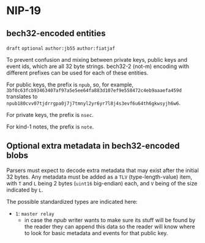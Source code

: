 NIP-19
======

bech32-encoded entities
-----------------------

`draft` `optional` `author:jb55` `author:fiatjaf`

To prevent confusion and mixing between private keys, public keys and event ids, which are all 32 byte strings. bech32-2 (not-m) encoding with different prefixes can be used for each of these entities.

For public keys, the prefix is `npub`, so, for example, `3bf0c63fcb93463407af97a5e5ee64fa883d107ef9e558472c4eb9aaaefa459d` translates to `npub180cvv07tjdrrgpa0j7j7tmnyl2yr6yr7l8j4s3evf6u64th6gkwsyjh6w6`.

For private keys, the prefix is `nsec`.

For kind-1 notes, the prefix is `note`.

## Optional extra metadata in bech32-encoded blobs

Parsers must expect to decode extra metadata that may exist after the initial 32 bytes. Any metadata must be added as a `TLV` (type-length-value) item, with `T` and `L` being 2 bytes (`uint16` big-endian) each, and `V` being of the size indicated by `L`.

The possible standardized types are indicated here:

- `1`: `master relay`
  - in case the _npub_ writer wants to make sure its stuff will be found by the reader they can append this data so the reader will know where to look for basic metadata and events for that public key.

